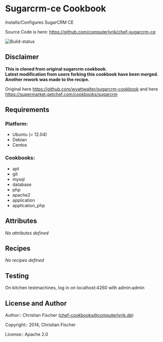 Sugarcrm-ce Cookbook
====================

Installs/Configures SugarCRM CE

Source Code is here: https://github.com/computerlyrik/chef-sugarcrm-ce

![Build-status](https://travis-ci.org/computerlyrik/chef-sugarcrm-ce.svg)


Disclaimer
----------

**This is cloned from original sugarcrm cookbook.  
Latest modification from users forking this cookbook have been merged.  
Another rework was made to the recipe.**

Original
here https://github.com/wyattwalter/sugarcrm-cookbook
and here https://supermarket.getchef.com/cookbooks/sugarcrm


Requirements
------------

### Platform:

* Ubuntu (= 12.04)
* Debian
* Centos

### Cookbooks:

* apt
* git
* mysql
* database
* php
* apache2
* application
* application_php

Attributes
----------

*No attributes defined*

Recipes
-------

*No recipes defined*

Testing
-------
On kitchen testmachines, log in on localhost:4260 with admin:admin

License and Author
------------------

Author:: Christian Fischer (<chef-cookbooks@computerlyrik.de>)

Copyright:: 2014, Christian Fischer

License:: Apache 2.0

